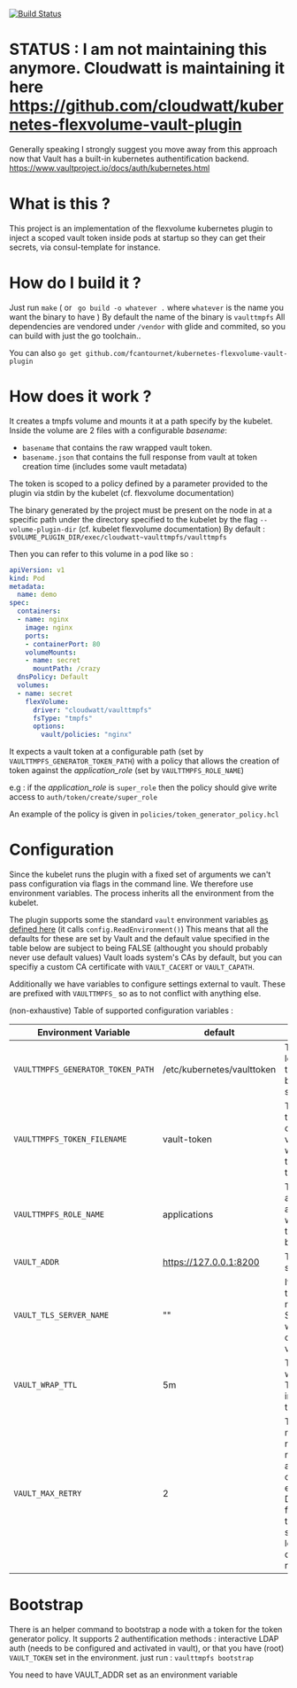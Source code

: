 [![Build Status](https://travis-ci.org/fcantournet/kubernetes-flexvolume-vault-plugin.svg?branch=master)](https://travis-ci.org/fcantournet/kubernetes-flexvolume-vault-plugin)


# STATUS : I am not maintaining this anymore. Cloudwatt is maintaining it here https://github.com/cloudwatt/kubernetes-flexvolume-vault-plugin

Generally speaking I strongly suggest you move away from this approach now that Vault has a built-in kubernetes authentification backend. https://www.vaultproject.io/docs/auth/kubernetes.html


# What is this ?

This project is an implementation of the flexvolume kubernetes plugin to inject a scoped vault token inside pods at startup so they can get their secrets, via consul-template for instance.

# How do I build it ?

Just run `make` ( or ` go build -o whatever .` where `whatever` is the name you want the binary to have )
By default the name of the binary is `vaulttmpfs`
All dependencies are vendored under `/vendor` with glide and commited, so you can build with just the go toolchain..

You can also `go get github.com/fcantournet/kubernetes-flexvolume-vault-plugin`

# How does it work ?

It creates a tmpfs volume and mounts it at a path specify by the kubelet.
Inside the volume are 2 files with a configurable _basename_:
- `basename` that contains the raw wrapped vault token.
- `basename.json` that contains the full response from vault at token creation time (includes some vault metadata)

The token is scoped to a policy defined by a parameter provided to the plugin via stdin by the kubelet (cf. flexvolume documentation)

The binary generated by the project must be present on the node in at a specific path under the directory specified to the kubelet by the flag `--volume-plugin-dir` (cf. kubelet flexvolume documentation)
By default : `$VOLUME_PLUGIN_DIR/exec/cloudwatt~vaulttmpfs/vaulttmpfs`

Then you can refer to this volume in a pod like so :

```yaml
apiVersion: v1
kind: Pod
metadata:
  name: demo
spec:
  containers:
  - name: nginx
    image: nginx
    ports:
    - containerPort: 80
    volumeMounts:
    - name: secret
      mountPath: /crazy
  dnsPolicy: Default
  volumes:
  - name: secret
    flexVolume:
      driver: "cloudwatt/vaulttmpfs"
      fsType: "tmpfs"
      options:
        vault/policies: "nginx"
```

It expects a vault token at a configurable path (set by `VAULTTMPFS_GENERATOR_TOKEN_PATH`) with a policy that allows the creation of token against the *application_role*
(set by `VAULTTMPFS_ROLE_NAME`)

e.g : if the *application_role* is `super_role` then the policy should give write access to `auth/token/create/super_role`

An example of the policy is given in `policies/token_generator_policy.hcl`

# Configuration

Since the kubelet runs the plugin with a fixed set of arguments we can't pass configuration via flags in the command line.
We therefore use environment variables. The process inherits all the environment from the kubelet.

The plugin supports some the standard `vault` environment variables [as defined here](https://www.vaultproject.io/docs/commands/environment.html) (it calls `config.ReadEnvironment()`)
This means that all the defaults for these are set by Vault and the default value specified in the table below are subject to being FALSE
 (althought you should probably never use default values)
Vault loads system's CAs by default, but you can specifiy a custom CA certificate with `VAULT_CACERT` or `VAULT_CAPATH`.

Additionally we have variables to configure settings external to vault. These are prefixed with `VAULTTMPFS_` so as to not conflict with anything else.

(non-exhaustive) Table of supported configuration variables :

| Environment Variable              | default                    | Description                                                                                                                                   |
|-----------------------------------|----------------------------|-----------------------------------------------------------------------------------------------------------------------------------------------|
| `VAULTTMPFS_GENERATOR_TOKEN_PATH` | /etc/kubernetes/vaulttoken | The path to load the token used by this service from.                                                                                         |
| `VAULTTMPFS_TOKEN_FILENAME`       | vault-token                | The name of the file in the created volume that will contain the wrapped token                                                                |
| `VAULTTMPFS_ROLE_NAME`            | applications               | The role in auth/token against which the tokens will be created                                                                               |
| `VAULT_ADDR`                      | https://127.0.0.1:8200     | The vault server URL                                                                                                                          |
| `VAULT_TLS_SERVER_NAME`           | ""                         | If set, use the given name as the SNI host when connecting via TLS.                                                                           |
| `VAULT_WRAP_TTL`                  | 5m                         | TTL of the wrapped Token inserted in the volume.                                                                                              |
| `VAULT_MAX_RETRY`                 | 2                          | The maximum number of retries when a 5xx error code is encountered. Default is 2, for three total tries; set to 0 or less to disable retrying |


# Bootstrap

There is an helper command to bootstrap a node with a token for the token generator policy.
It supports 2 authentification methods : interactive LDAP auth (needs to be configured and activated in vault), or that you have (root) `VAULT_TOKEN` set in the environment.
just run : `vaulttmpfs bootstrap`

You need to have VAULT_ADDR set as an environment variable
